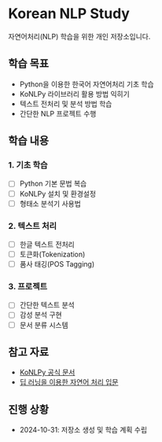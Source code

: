# Korean NLP Study

자연어처리(NLP) 학습을 위한 개인 저장소입니다.

## 학습 목표

- Python을 이용한 한국어 자연어처리 기초 학습
- KoNLPy 라이브러리 활용 방법 익히기
- 텍스트 전처리 및 분석 방법 학습
- 간단한 NLP 프로젝트 수행

## 학습 내용

### 1. 기초 학습
- [ ] Python 기본 문법 복습
- [ ] KoNLPy 설치 및 환경설정
- [ ] 형태소 분석기 사용법

### 2. 텍스트 처리
- [ ] 한글 텍스트 전처리
- [ ] 토큰화(Tokenization)
- [ ] 품사 태깅(POS Tagging)

### 3. 프로젝트
- [ ] 간단한 텍스트 분석
- [ ] 감성 분석 구현
- [ ] 문서 분류 시스템

## 참고 자료
- [KoNLPy 공식 문서](https://konlpy.org/ko/latest/)
- [딥 러닝을 이용한 자연어 처리 입문](https://wikidocs.net/book/2155)

## 진행 상황
- 2024-10-31: 저장소 생성 및 학습 계획 수립
